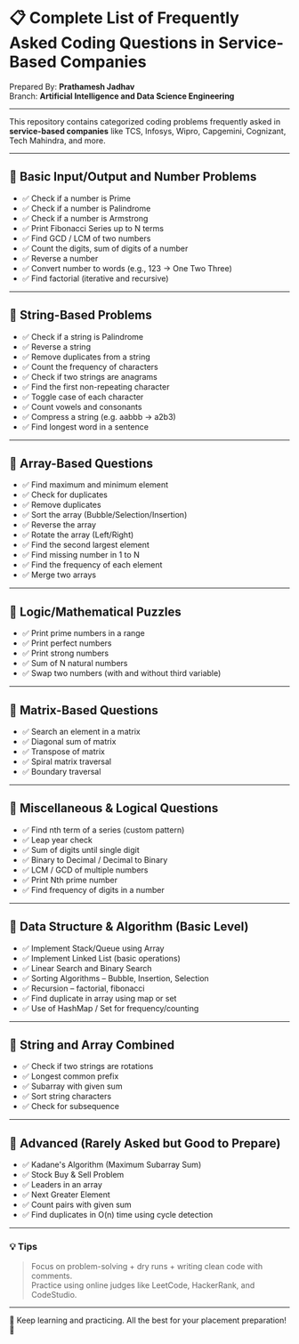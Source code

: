  # 📋 Complete List of Frequently Asked Coding Questions in Service-Based Companies

Prepared By: **Prathamesh Jadhav**  
Branch: **Artificial Intelligence and Data Science Engineering**

---

This repository contains categorized coding problems frequently asked in **service-based companies** like TCS, Infosys, Wipro, Capgemini, Cognizant, Tech Mahindra, and more.

---

## 🔹 Basic Input/Output and Number Problems

- ✅ Check if a number is Prime  
- ✅ Check if a number is Palindrome  
- ✅ Check if a number is Armstrong  
- ✅ Print Fibonacci Series up to N terms  
- ✅ Find GCD / LCM of two numbers  
- ✅ Count the digits, sum of digits of a number  
- ✅ Reverse a number  
- ✅ Convert number to words (e.g., 123 → One Two Three)  
- ✅ Find factorial (iterative and recursive)  

---

## 🔹 String-Based Problems

- ✅ Check if a string is Palindrome  
- ✅ Reverse a string  
- ✅ Remove duplicates from a string  
- ✅ Count the frequency of characters  
- ✅ Check if two strings are anagrams  
- ✅ Find the first non-repeating character  
- ✅ Toggle case of each character  
- ✅ Count vowels and consonants  
- ✅ Compress a string (e.g. aabbb → a2b3)  
- ✅ Find longest word in a sentence  

---

## 🔹 Array-Based Questions

- ✅ Find maximum and minimum element  
- ✅ Check for duplicates  
- ✅ Remove duplicates  
- ✅ Sort the array (Bubble/Selection/Insertion)  
- ✅ Reverse the array  
- ✅ Rotate the array (Left/Right)  
- ✅ Find the second largest element  
- ✅ Find missing number in 1 to N  
- ✅ Find the frequency of each element  
- ✅ Merge two arrays  

---


## 🔹 Logic/Mathematical Puzzles

- ✅ Print prime numbers in a range  
- ✅ Print perfect numbers  
- ✅ Print strong numbers  
- ✅ Sum of N natural numbers  
- ✅ Swap two numbers (with and without third variable)  

---

## 🔹 Matrix-Based Questions

- ✅ Search an element in a matrix  
- ✅ Diagonal sum of matrix  
- ✅ Transpose of matrix  
- ✅ Spiral matrix traversal  
- ✅ Boundary traversal  

---

## 🔹 Miscellaneous & Logical Questions

- ✅ Find nth term of a series (custom pattern)  
- ✅ Leap year check  
- ✅ Sum of digits until single digit  
- ✅ Binary to Decimal / Decimal to Binary  
- ✅ LCM / GCD of multiple numbers  
- ✅ Print Nth prime number  
- ✅ Find frequency of digits in a number  

---

## 🔹 Data Structure & Algorithm (Basic Level)

- ✅ Implement Stack/Queue using Array  
- ✅ Implement Linked List (basic operations)  
- ✅ Linear Search and Binary Search  
- ✅ Sorting Algorithms – Bubble, Insertion, Selection  
- ✅ Recursion – factorial, fibonacci  
- ✅ Find duplicate in array using map or set  
- ✅ Use of HashMap / Set for frequency/counting  

---

## 🔹 String and Array Combined

- ✅ Check if two strings are rotations  
- ✅ Longest common prefix  
- ✅ Subarray with given sum  
- ✅ Sort string characters  
- ✅ Check for subsequence  

---

## 🔹 Advanced (Rarely Asked but Good to Prepare)

- ✅ Kadane's Algorithm (Maximum Subarray Sum)  
- ✅ Stock Buy & Sell Problem  
- ✅ Leaders in an array  
- ✅ Next Greater Element  
- ✅ Count pairs with given sum  
- ✅ Find duplicates in O(n) time using cycle detection  

---

### 💡 Tips
> Focus on problem-solving + dry runs + writing clean code with comments.  
> Practice using online judges like LeetCode, HackerRank, and CodeStudio.

---

📌 Keep learning and practicing. All the best for your placement preparation! 🚀

